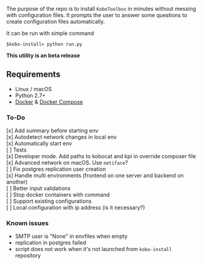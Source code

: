 The purpose of the repo is to install `KoboToolbox` in minutes without messing with configuration files.
It prompts the user to answer some questions to create configuration files automatically.

It can be run with simple command

`$kobo-install> python run.py`

**This utility is an beta release**

## Requirements

- Linux / macOS
- Python 2.7+
- [Docker](https://www.docker.com/get-started "") & [Docker Compose](https://docs.docker.com/compose/install/ "")

### To-Do

[x] Add summary before starting env  
[x] Autodetect network changes in local env  
[x] Automatically start env  
[ ] Tests  
[x] Developer mode. Add paths to kobocat and kpi in override composer file  
[x] Advanced network on macOS. Use `netiface`?  
[ ] Fix postgres replication user creation  
[x] Handle multi environments (frontend on one server and backend on another)  
[ ] Better input validations  
[ ] Stop docker containers with command  
[ ] Support existing configurations  
[ ] Local configuration with ip address (is it necessary?)

### Known issues

- SMTP user is "None" in envfiles when empty
- replication in postgres failed
- script does not work when it's not launched from `kobo-install` repository